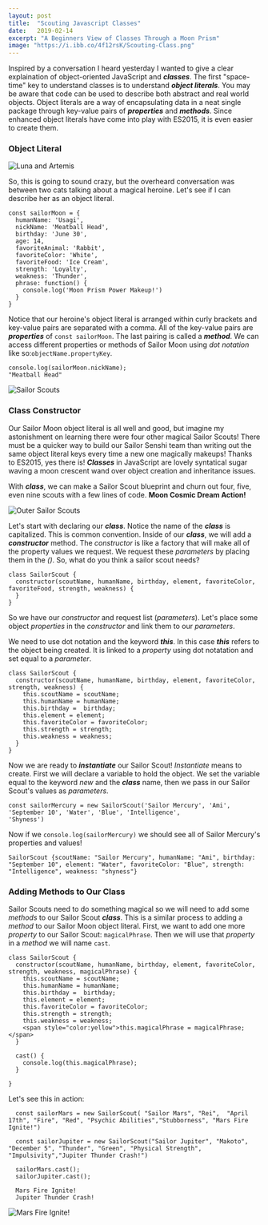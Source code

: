 ```yaml
---
layout: post
title:  "Scouting Javascript Classes"
date:   2019-02-14
excerpt: "A Beginners View of Classes Through a Moon Prism"
image: "https://i.ibb.co/4f12rsK/Scouting-Class.png"
---
```

Inspired by a conversation I heard yesterday I wanted to give a clear explaination of object-oriented JavaScript and **_classes_**. The first "space-time" key to understand classes is to understand **_object literals_**. You may be aware that code can be used to describe both abstract and real world objects. Object literals are a way of encapsulating data in a neat single package through key-value pairs of **_properties_** and **_methods_**. Since enhanced object literals have come into play with ES2015, it is even easier to create them. 

### Object Literal

![Luna and Artemis](https://i.ibb.co/VSBbrGz/lunaandartemis.jpg#feature)

So, this is going to sound crazy, but the overheard conversation was between two cats talking about a magical heroine. Let's see if I can describe her as an object literal. 

    const sailorMoon = {
      humanName: 'Usagi',
      nickName: 'Meatball Head',
      birthday: 'June 30',
      age: 14,
      favoriteAnimal: 'Rabbit',
      favoriteColor: 'White',
      favoriteFood: 'Ice Cream',
      strength: 'Loyalty',
      weakness: 'Thunder',
      phrase: function() {
        console.log('Moon Prism Power Makeup!')
      }
    }

Notice that our heroine's object literal is arranged within curly brackets and key-value pairs are separated with a comma. All of the key-value pairs are **_properties_** of ```const sailorMoon```. The last pairing is called a **_method_**.
We can access different properties or methods of Sailor Moon using _dot notation_ like so:```objectName.propertyKey```.

    console.log(sailorMoon.nickName);
    "Meatball Head"

![Sailor Scouts](https://i.ibb.co/rGYJDQ0/Senshi-Sailor-Moon.jpg#feature)

### Class Constructor

Our Sailor Moon object literal is all well and good, but imagine my astonishment on learning there were four other magical Sailor Scouts! There must be a quicker way to build our Sailor Senshi team than writing out the same object literal keys every time a new one magically makeups! Thanks to ES2015, yes there is! **_Classes_** in JavaScript are lovely syntatical sugar waving a moon crescent wand over object creation and inheritance issues.

With **_class_**, we can make a Sailor Scout blueprint and churn out four, five, even nine scouts with a few lines of code. **Moon Cosmic Dream Action!**

![Outer Sailor Scouts](https://i.ibb.co/NpWmxV3/Outer-Senshi.jpg#feature)

Let's start with declaring our **_class_**. Notice the name of the **_class_** is capitalized. This is common convention. Inside of our **_class_**, we will add a **_constructor_** method. The _constructor_ is like a factory that will make all of the property values we request. We request these _parameters_ by placing them in the _()_. So, what do you think a sailor scout needs? 

    class SailorScout {
      constructor(scoutName, humanName, birthday, element, favoriteColor, favoriteFood, strength, weakness) {
      }
    }

So we have our _constructor_ and request list (_parameters_). Let's place some object _properties_ in the _constructor_ and link them to our _parameters_. 

We need to use dot notation and the keyword **_this_**. In this case **_this_** refers to the object being created. It is linked to a _property_ using dot notatation and set equal to a _parameter_.

    class SailorScout {
      constructor(scoutName, humanName, birthday, element, favoriteColor, strength, weakness) {
        this.scoutName = scoutName;
        this.humanName = humanName;
        this.birthday =  birthday;
        this.element = element;
        this.favoriteColor = favoriteColor;
        this.strength = strength;
        this.weakness = weakness;
      }
    }

Now we are ready to **_instantiate_** our Sailor Scout! _Instantiate_ means to create. First we will declare a variable to hold the object. We set the variable equal to the keyword _new_ and the **_class_** name, then we pass in our Sailor Scout's values as _parameters_.

    const sailorMercury = new SailorScout('Sailor Mercury', 'Ami', 'September 10', 'Water', 'Blue', 'Intelligence', 
    'Shyness')

Now if we ```console.log(sailorMercury)``` we should see all of Sailor Mercury's properties and values!

    SailorScout {scoutName: "Sailor Mercury", humanName: "Ami", birthday: "September 10", element: "Water", favoriteColor: "Blue", strength: "Intelligence", weakness: "shyness"}

### Adding Methods to Our Class

Sailor Scouts need to do something magical so we will need to add some _methods_ to our Sailor Scout **_class_**. This is a similar process to adding a _method_ to our Sailor Moon object literal.  First, we want to add one more _property_ to our Sailor Scout: ```magicalPhrase```. Then we will use that _property_ in a _method_ we will name ```cast```.

    class SailorScout {
      constructor(scoutName, humanName, birthday, element, favoriteColor, strength, weakness, magicalPhrase) {
        this.scoutName = scoutName;
        this.humanName = humanName;
        this.birthday =  birthday;
        this.element = element;
        this.favoriteColor = favoriteColor;
        this.strength = strength;
        this.weakness = weakness;
        <span style="color:yellow">this.magicalPhrase = magicalPhrase;</span>
      }

      cast() {
        console.log(this.magicalPhrase);
      }

    }

Let's see this in action:

      const sailorMars = new SailorScout( "Sailor Mars", "Rei",  "April 17th", "Fire", "Red", "Psychic Abilities","Stubborness", "Mars Fire Ignite!")

      const sailorJupiter = new SailorScout("Sailor Jupiter", "Makoto", "December 5", "Thunder", "Green", "Physical Strength", "Impulsivity","Jupiter Thunder Crash!")

      sailorMars.cast();
      sailorJupiter.cast();

      Mars Fire Ignite!
      Jupiter Thunder Crash!

![Mars Fire Ignite!](https://i.ibb.co/9HFcdvH/sailor-mars-fire.jpg#feature)



    
